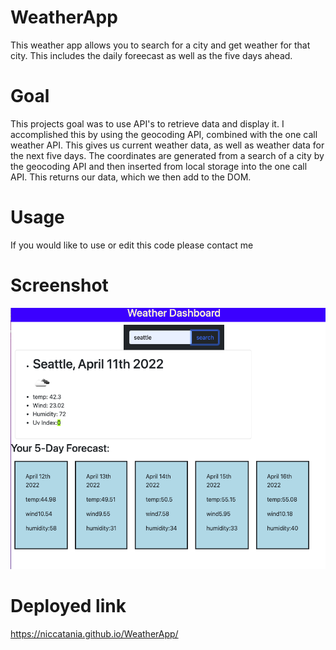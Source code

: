 # WeatherApp
This weather app allows you to search for a city and get weather for that city. This includes the daily foreecast as well as the five days ahead.

# Goal

This projects goal was to use API's to retrieve data and display it. I accomplished this by using the geocoding API, combined with the one call weather API. This gives us current weather data, as well as weather data for the next five days. The coordinates are generated from a search of a city by the geocoding API and then inserted from local storage into the one call API. This returns our data, which we then add to the DOM. 

# Usage
If you would like to use or edit this code please contact me

# Screenshot
![Main page](assets/weatherAPP.png)

# Deployed link


https://niccatania.github.io/WeatherApp/
